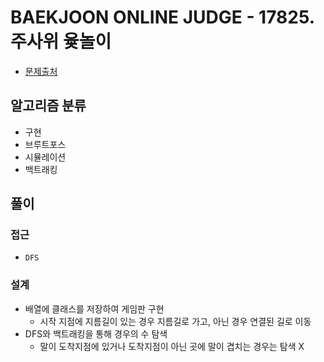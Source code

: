 # BAEKJOON ONLINE JUDGE - 17825. 주사위 윷놀이

- [문제출처](https://www.acmicpc.net/problem/17825 '17825. 주사위 윷놀이')

## 알고리즘 분류

- 구현
- 브루트포스
- 시뮬레이션
- 백트래킹

## 풀이

### 접근

- `DFS`

### 설계

- 배열에 클래스를 저장하여 게임판 구현
  - 시작 지점에 지름길이 있는 경우 지름길로 가고, 아닌 경우 연결된 길로 이동
- DFS와 백트래킹을 통해 경우의 수 탐색
  - 말이 도착지점에 있거나 도착지점이 아닌 곳에 말이 겹치는 경우는 탐색 X
